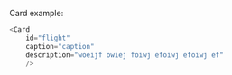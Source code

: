 Card example:

```js
<Card 
    id="flight"
    caption="caption" 
    description="woeijf owiej foiwj efoiwj efoiwj ef" 
    />
```
